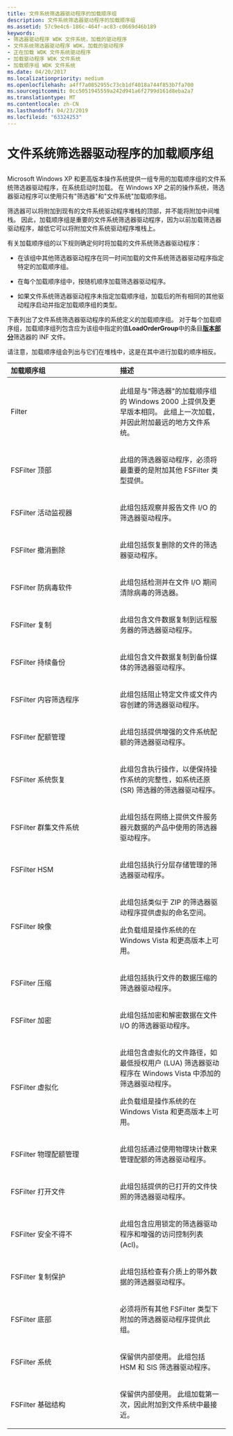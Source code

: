 ```yaml
---
title: 文件系统筛选器驱动程序的加载顺序组
description: 文件系统筛选器驱动程序的加载顺序组
ms.assetid: 57c9e4c6-186c-464f-ac83-c0669d46b189
keywords:
- 筛选器驱动程序 WDK 文件系统，加载的驱动程序
- 文件系统筛选器驱动程序 WDK，加载的驱动程序
- 正在加载 WDK 文件系统驱动程序
- 加载驱动程序 WDK 文件系统
- 加载顺序组 WDK 文件系统
ms.date: 04/20/2017
ms.localizationpriority: medium
ms.openlocfilehash: a4ff7a0852955c73cb1df4018a744f853b7fa700
ms.sourcegitcommit: 0cc5051945559a242d941a6f2799d161d8eba2a7
ms.translationtype: MT
ms.contentlocale: zh-CN
ms.lasthandoff: 04/23/2019
ms.locfileid: "63324253"
---
```

# <a name="load-order-groups-for-file-system-filter-drivers"></a>文件系统筛选器驱动程序的加载顺序组


## <span id="ddk_file_system_filter_driver_load_order_groups_if"></span><span id="DDK_FILE_SYSTEM_FILTER_DRIVER_LOAD_ORDER_GROUPS_IF"></span>


Microsoft Windows XP 和更高版本操作系统提供一组专用的加载顺序组的文件系统筛选器驱动程序，在系统启动时加载。 在 Windows XP 之前的操作系统，筛选器驱动程序可以使用只有"筛选器"和"文件系统"加载顺序组。

筛选器可以将附加到现有的文件系统驱动程序堆栈的顶部，并不能将附加中间堆栈。 因此，加载顺序组是重要的文件系统筛选器驱动程序，因为以前加载筛选器驱动程序，越低它可以将附加文件系统驱动程序堆栈上。

有关加载顺序组的以下规则确定何时将加载的文件系统筛选器驱动程序：

-   在该组中其他筛选器驱动程序在同一时间加载的文件系统筛选器驱动程序指定特定的加载顺序组。

-   在每个加载顺序组中，按随机顺序加载筛选器驱动程序。

-   如果文件系统筛选器驱动程序未指定加载顺序组，加载后的所有相同的其他驱动程序启动并指定加载顺序组的类型。

下表列出了文件系统筛选器驱动程序的系统定义的加载顺序组。 对于每个加载顺序组，加载顺序组列包含应为该组中指定的值**LoadOrderGroup**中的条目[**版本部分**](https://msdn.microsoft.com/library/windows/hardware/ff547502)筛选器的 INF 文件。

请注意，加载顺序组会列出与它们在堆栈中，这是在其中进行加载的顺序相反。

<table>
<colgroup>
<col width="50%" />
<col width="50%" />
</colgroup>
<thead>
<tr class="header">
<th align="left">加载顺序组</th>
<th align="left">描述</th>
</tr>
</thead>
<tbody>
<tr class="odd">
<td align="left"><p>Filter</p></td>
<td align="left"><p>此组是与"筛选器"的加载顺序组的 Windows 2000 上提供及更早版本相同。 此组上一次加载，并因此附加最远的地方文件系统。</p></td>
</tr>
<tr class="even">
<td align="left"><p>FSFilter 顶部</p></td>
<td align="left"><p>此组的筛选器驱动程序，必须将最重要的是附加其他 FSFilter 类型提供。</p></td>
</tr>
<tr class="odd">
<td align="left"><p>FSFilter 活动监视器</p></td>
<td align="left"><p>此组包括观察并报告文件 I/O 的筛选器驱动程序。</p></td>
</tr>
<tr class="even">
<td align="left"><p>FSFilter 撤消删除</p></td>
<td align="left"><p>此组包括恢复删除的文件的筛选器驱动程序。</p></td>
</tr>
<tr class="odd">
<td align="left"><p>FSFilter 防病毒软件</p></td>
<td align="left"><p>此组包括检测并在文件 I/O 期间清除病毒的筛选器。</p></td>
</tr>
<tr class="even">
<td align="left"><p>FSFilter 复制</p></td>
<td align="left"><p>此组包含文件数据复制到远程服务器的筛选器驱动程序。</p></td>
</tr>
<tr class="odd">
<td align="left"><p>FSFilter 持续备份</p></td>
<td align="left"><p>此组包含文件数据复制到备份媒体的筛选器驱动程序。</p></td>
</tr>
<tr class="even">
<td align="left"><p>FSFilter 内容筛选程序</p></td>
<td align="left"><p>此组包括阻止特定文件或文件内容创建的筛选器驱动程序。</p></td>
</tr>
<tr class="odd">
<td align="left"><p>FSFilter 配额管理</p></td>
<td align="left"><p>此组包括提供增强的文件系统配额的筛选器驱动程序。</p></td>
</tr>
<tr class="even">
<td align="left"><p>FSFilter 系统恢复</p></td>
<td align="left"><p>此组包含执行操作，以便保持操作系统的完整性，如系统还原 (SR) 筛选器的筛选器驱动程序。</p></td>
</tr>
<tr class="odd">
<td align="left"><p>FSFilter 群集文件系统</p></td>
<td align="left"><p>此组包括在网络上提供文件服务器元数据的产品中使用的筛选器驱动程序。</p></td>
</tr>
<tr class="even">
<td align="left"><p>FSFilter HSM</p></td>
<td align="left"><p>此组包括执行分层存储管理的筛选器驱动程序。</p></td>
</tr>
<tr class="odd">
<td align="left"><p>FSFilter 映像</p></td>
<td align="left"><p>此组包括类似于 ZIP 的筛选器驱动程序提供虚拟的命名空间。</p>
<p>此负载组是操作系统的在 Windows Vista 和更高版本上可用。</p></td>
</tr>
<tr class="even">
<td align="left"><p>FSFilter 压缩</p></td>
<td align="left"><p>此组包括执行文件的数据压缩的筛选器驱动程序。</p></td>
</tr>
<tr class="odd">
<td align="left"><p>FSFilter 加密</p></td>
<td align="left"><p>此组包括加密和解密数据在文件 I/O 的筛选器驱动程序。</p></td>
</tr>
<tr class="even">
<td align="left"><p>FSFilter 虚拟化</p></td>
<td align="left"><p>此组包含虚拟化的文件路径，如最低授权用户 (LUA) 筛选器驱动程序在 Windows Vista 中添加的筛选器驱动程序。</p>
<p>此负载组是操作系统的在 Windows Vista 和更高版本上可用。</p></td>
</tr>
<tr class="odd">
<td align="left"><p>FSFilter 物理配额管理</p></td>
<td align="left"><p>此组包括通过使用物理块计数来管理配额的筛选器驱动程序。</p></td>
</tr>
<tr class="even">
<td align="left"><p>FSFilter 打开文件</p></td>
<td align="left"><p>此组包括提供的已打开的文件快照的筛选器驱动程序。</p></td>
</tr>
<tr class="odd">
<td align="left"><p>FSFilter 安全不得不</p></td>
<td align="left"><p>此组包含应用锁定的筛选器驱动程序和增强的访问控制列表 (Acl)。</p></td>
</tr>
<tr class="even">
<td align="left"><p>FSFilter 复制保护</p></td>
<td align="left"><p>此组包括检查有介质上的带外数据的筛选器驱动程序。</p></td>
</tr>
<tr class="odd">
<td align="left"><p>FSFilter 底部</p></td>
<td align="left"><p>必须将所有其他 FSFilter 类型下附加的筛选器驱动程序提供此组。</p></td>
</tr>
<tr class="even">
<td align="left"><p>FSFilter 系统</p></td>
<td align="left"><p>保留供内部使用。 此组包括 HSM 和 SIS 筛选器驱动程序。</p></td>
</tr>
<tr class="odd">
<td align="left"><p>FSFilter 基础结构</p></td>
<td align="left"><p>保留供内部使用。 此组加载第一次，因此附加到文件系统中最接近。</p></td>
</tr>
</tbody>
</table>

 

 

 




